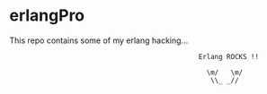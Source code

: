 erlangPro
=========
This repo contains some of my erlang hacking...


                                                   Erlang ROCKS !!

                                                     \m/   \m/
                                                      \\_ _//
